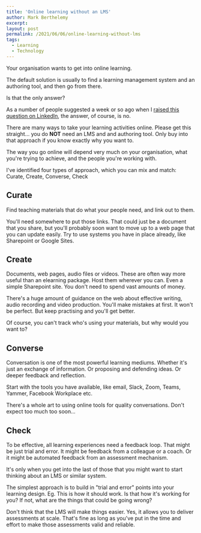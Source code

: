 ```yaml
---
title: 'Online learning without an LMS'
author: Mark Berthelemy
excerpt:
layout: post
permalink: /2021/06/06/online-learning-without-lms
tags:
  - Learning
  - Technology
---
```

Your organisation wants to get into online learning.

The default solution is usually to find a learning management system and an authoring tool, and then go from there.

Is that the only answer?

As a number of people suggested a week or so ago when I [raised this question on LinkedIn](https://www.linkedin.com/posts/markberthelemy_your-organisation-wants-to-get-into-online-activity-6802894694704525312-YbLv), the answer, of course, is no.

There are many ways to take your learning activities online. Please get this straight... you do **NOT** need an LMS and and authoring tool. Only buy into that approach if you know exactly why you want to.

The way you go online will depend very much on your organisation, what you're trying to achieve, and the people you're working with.

I've identified four types of approach, which you can mix and match: Curate, Create, Converse, Check

## Curate

Find teaching materials that do what your people need, and link out to them.

You'll need somewhere to put those links. That could just be a document that you share, but you'll probably soon want to move up to a web page that you can update easily. Try to use systems you have in place already, like Sharepoint or Google Sites.

## Create

Documents, web pages, audio files or videos. These are often way more useful than an elearning package. Host them wherever you can. Even a simple Sharepoint site. You don't need to spend vast amounts of money.

There's a huge amount of guidance on the web about effective writing, audio recording and video production. You'll make mistakes at first. It won't be perfect. But keep practising and you'll get better.

Of course, you can't track who's using your materials, but why would you want to?

## Converse

Conversation is one of the most powerful learning mediums. Whether it's just an exchange of information. Or proposing and defending ideas. Or deeper feedback and reflection.

Start with the tools you have available, like email, Slack, Zoom, Teams, Yammer, Facebook Workplace etc.

There's a whole art to using online tools for quality conversations. Don't expect too much too soon...

## Check

To be effective, all learning experiences need a feedback loop. That might be just trial and error. It might be feedback from a colleague or a coach. Or it might be automated feedback from an assessment mechanism.

It's only when you get into the last of those that you might want to start thinking about an LMS or similar system.

The simplest approach is to build in "trial and error" points into your learning design. Eg. This is how it should work. Is that how it's working for you? If not, what are the things that could be going wrong?

Don't think that the LMS will make things easier. Yes, it allows you to deliver assessments at scale. That's fine as long as you've put in the time and effort to make those assessments valid and reliable.

